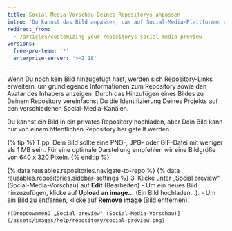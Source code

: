 ```yaml
---
title: Social-Media-Vorschau Deines Repositorys anpassen
intro: 'Du kannst das Bild anpassen, das auf Social-Media-Plattformen angezeigt wird, wenn jemand auf Dein Repository verknüpft.'
redirect_from:
  - /articles/customizing-your-repositorys-social-media-preview
versions:
  free-pro-team: '*'
  enterprise-server: '>=2.18'
---
```


Wenn Du noch kein Bild hinzugefügt hast, werden sich Repository-Links erweitern, um grundlegende Informationen zum Repository sowie den Avatar des Inhabers anzeigen. Durch das Hinzufügen eines Bildes zu Deinem Repository vereinfachst Du die Identifizierung Deines Projekts auf den verschiedenen Social-Media-Kanälen.

Du kannst ein Bild in ein privates Repository hochladen, aber Dein Bild kann nur von einem öffentlichen Repository her geteilt werden.

{% tip %}
Tipp: Dein Bild sollte eine PNG-, JPG- oder GIF-Datei mit weniger als 1 MB sein. Für eine optimale Darstellung empfehlen wir eine Bildgröße von 640 x 320 Pixeln.
{% endtip %}

{% data reusables.repositories.navigate-to-repo %}
{% data reusables.repositories.sidebar-settings %}
3. Klicke unter „Social preview“ (Social-Media-Vorschau) auf **Edit** (Bearbeiten)
    - Um ein neues Bild hinzuzufügen, klicke auf **Upload an image...** (Ein Bild hochladen...).
    - Um ein Bild zu entfernen, klicke auf **Remove image** (Bild entfernen).

    ![Dropdownmenü „Social preview" (Social-Media-Vorschau)](/assets/images/help/repository/social-preview.png)
